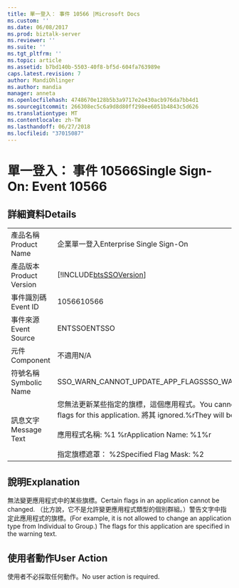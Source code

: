 ```yaml
---
title: 單一登入： 事件 10566 |Microsoft Docs
ms.custom: ''
ms.date: 06/08/2017
ms.prod: biztalk-server
ms.reviewer: ''
ms.suite: ''
ms.tgt_pltfrm: ''
ms.topic: article
ms.assetid: b7bd140b-5503-40f8-bf5d-604fa763989e
caps.latest.revision: 7
author: MandiOhlinger
ms.author: mandia
manager: anneta
ms.openlocfilehash: 4748670e128b5b3a9717e2e430acb976da7bb4d1
ms.sourcegitcommit: 266308ec5c6a9d8d80ff298ee6051b4843c5d626
ms.translationtype: MT
ms.contentlocale: zh-TW
ms.lasthandoff: 06/27/2018
ms.locfileid: "37015087"
---
```

# <a name="single-sign-on-event-10566"></a><span data-ttu-id="65d28-102">單一登入： 事件 10566</span><span class="sxs-lookup"><span data-stu-id="65d28-102">Single Sign-On: Event 10566</span></span>
## <a name="details"></a><span data-ttu-id="65d28-103">詳細資料</span><span class="sxs-lookup"><span data-stu-id="65d28-103">Details</span></span>  
  
|                 |                                                                                                                                                                    |
|-----------------|--------------------------------------------------------------------------------------------------------------------------------------------------------------------|
|  <span data-ttu-id="65d28-104">產品名稱</span><span class="sxs-lookup"><span data-stu-id="65d28-104">Product Name</span></span>   |                                                                     <span data-ttu-id="65d28-105">企業單一登入</span><span class="sxs-lookup"><span data-stu-id="65d28-105">Enterprise Single Sign-On</span></span>                                                                      |
| <span data-ttu-id="65d28-106">產品版本</span><span class="sxs-lookup"><span data-stu-id="65d28-106">Product Version</span></span> |                                                     [!INCLUDE[btsSSOVersion](../includes/btsssoversion-md.md)]                                                     |
|    <span data-ttu-id="65d28-107">事件識別碼</span><span class="sxs-lookup"><span data-stu-id="65d28-107">Event ID</span></span>     |                                                                               <span data-ttu-id="65d28-108">10566</span><span class="sxs-lookup"><span data-stu-id="65d28-108">10566</span></span>                                                                                |
|  <span data-ttu-id="65d28-109">事件來源</span><span class="sxs-lookup"><span data-stu-id="65d28-109">Event Source</span></span>   |                                                                               <span data-ttu-id="65d28-110">ENTSSO</span><span class="sxs-lookup"><span data-stu-id="65d28-110">ENTSSO</span></span>                                                                               |
|    <span data-ttu-id="65d28-111">元件</span><span class="sxs-lookup"><span data-stu-id="65d28-111">Component</span></span>    |                                                                                <span data-ttu-id="65d28-112">不適用</span><span class="sxs-lookup"><span data-stu-id="65d28-112">N/A</span></span>                                                                                 |
|  <span data-ttu-id="65d28-113">符號名稱</span><span class="sxs-lookup"><span data-stu-id="65d28-113">Symbolic Name</span></span>  |                                                                  <span data-ttu-id="65d28-114">SSO_WARN_CANNOT_UPDATE_APP_FLAGS</span><span class="sxs-lookup"><span data-stu-id="65d28-114">SSO_WARN_CANNOT_UPDATE_APP_FLAGS</span></span>                                                                  |
|  <span data-ttu-id="65d28-115">訊息文字</span><span class="sxs-lookup"><span data-stu-id="65d28-115">Message Text</span></span>   | <span data-ttu-id="65d28-116">您無法更新某些指定的旗標，這個應用程式。</span><span class="sxs-lookup"><span data-stu-id="65d28-116">You cannot update some of the specified flags for this application.</span></span> <span data-ttu-id="65d28-117">將其 ignored.%r</span><span class="sxs-lookup"><span data-stu-id="65d28-117">They will be ignored.%r</span></span><br /><br /> <span data-ttu-id="65d28-118">應用程式名稱: %1 %r</span><span class="sxs-lookup"><span data-stu-id="65d28-118">Application Name: %1%r</span></span><br /><br /> <span data-ttu-id="65d28-119">指定旗標遮罩： %2</span><span class="sxs-lookup"><span data-stu-id="65d28-119">Specified Flag Mask: %2</span></span> |
  
## <a name="explanation"></a><span data-ttu-id="65d28-120">說明</span><span class="sxs-lookup"><span data-stu-id="65d28-120">Explanation</span></span>  
 <span data-ttu-id="65d28-121">無法變更應用程式中的某些旗標。</span><span class="sxs-lookup"><span data-stu-id="65d28-121">Certain flags in an application cannot be changed.</span></span> <span data-ttu-id="65d28-122">（比方說，它不是允許變更應用程式類型的個別群組。）警告文字中指定此應用程式的旗標。</span><span class="sxs-lookup"><span data-stu-id="65d28-122">(For example, it is not allowed to change an application type from Individual to Group.) The flags for this application are specified in the warning text.</span></span>  
  
## <a name="user-action"></a><span data-ttu-id="65d28-123">使用者動作</span><span class="sxs-lookup"><span data-stu-id="65d28-123">User Action</span></span>  
 <span data-ttu-id="65d28-124">使用者不必採取任何動作。</span><span class="sxs-lookup"><span data-stu-id="65d28-124">No user action is required.</span></span>